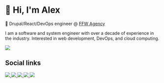 # 👋 Hi, I'm Alex

🦍 Drupal/React/DevOps engineer @ [FFW Agency](https://ffwagency.com)

I am a software and system engineer with over a decade of experience in the industry. Interested in web development, DevOps, and cloud computing.

<img src="https://github-profile-trophy.vercel.app/?username=alexander-danilenko&margin-w=15&margin-h=15&column=4" />

## Social links

<a href="https://www.linkedin.com/in/alexander-danilenko/" target="_blank">
   <img src="https://img.shields.io/badge/Linkedin-0e76a8.svg?style=for-the-badge&classes=inline&logo=linkedin" />
</a>
<a href="https://github.com/alexander-danilenko" target="_blank">
   <img src="https://img.shields.io/badge/github-000000.svg?style=for-the-badge&classes=inline&logo=github" />
</a>
<a href="https://gitlab.com/alexander-danilenko" target="_blank">
   <img src="https://img.shields.io/badge/gitlab-fc6d27.svg?style=for-the-badge&classes=inline&logo=gitlab" />
</a>
<a href="https://www.drupal.org/u/alexander_danilenko">
   <img src="https://img.shields.io/badge/drupal-25aae1.svg?style=for-the-badge&classes=inline&logo=drupal" />
</a>
<a href="https://www.youtube.com/watch?v=dQw4w9WgXcQ" target="_blank">
   <img src="https://img.shields.io/badge/instagram-ffdc80.svg?style=for-the-badge&classes=inline&logo=instagram" />
</a>
